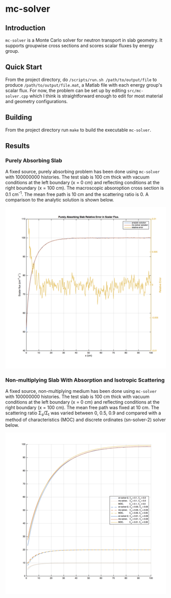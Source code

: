 # mc-solver

## Introduction
`mc-solver` is a Monte Carlo solver for neutron transport in slab geometry. It supports groupwise cross sections and scores scalar fluxes by energy group.

## Quick Start
From the project directory, do `/scripts/run.sh /path/to/output/file` to produce `/path/to/output/file.mat`, a Matlab file with each energy group's scalar flux. For now, the problem can be set up by editing `src/mc-solver.cpp` which I think is straightforward enough to edit for most material and geometry configurations.

## Building
From the project directory run `make` to build the executable `mc-solver`.

## Results
### Purely Absorbing Slab
A fixed source, purely absorbing problem has been done using `mc-solver` with 100000000 histories. The test slab is 100 cm thick with vacuum conditions at the left boundary (x = 0 cm) and reflecting conditions at the right boundary (x = 100 cm). The macroscopic absoroption cross section is 0.1 cm<sup>-1</sup>. The mean free path is 10 cm and the scattering ratio is 0. A comparison to the analytic solution is shown below.

![analytic-comparison](https://raw.githubusercontent.com/agtumulak/mc-solver/master/assets/analytic-comparison.png)

### Non-multiplying Slab With Absorption and Isotropic Scattering
A fixed source, non-multiplying medium has been done using `mc-solver` with 100000000 histories. The test slab is 100 cm thick with vacuum conditions at the left boundary (x = 0 cm) and reflecting conditions at the right boundary (x = 100 cm). The mean free path was fixed at 10 cm. The scattering ratio Σ<sub>s</sub>/Σ<sub>t</sub> was varied between 0, 0.5, 0.9 and compared with a method of characteristics (MOC) and discrete ordinates (sn-solver-2) solver below.

![moc-comparison](https://raw.githubusercontent.com/agtumulak/mc-solver/master/assets/scattering-ratio-comparison.png)
